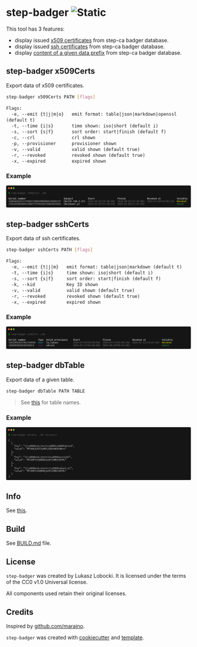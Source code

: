 # step-badger ![Static](https://img.shields.io/badge/bulaj-biznes-darkorchid?style=for-the-badge&labelColor=darkslategray)

This tool has 3 features:

- display issued [x509 certificates](#step-badger-x509certs) from step-ca badger database.
- display issued [ssh certificates](#step-badger-sshcerts) from step-ca badger database.
- display [content of a given data prefix](#step-badger-dbtable) from step-ca badger database.

## step-badger x509Certs

Export data of x509 certificates.

```bash
step-badger x509Certs PATH [flags]
```

```text
Flags:
  -e, --emit {t|j|m|o}   emit format: table|json|markdown|openssl (default t)
  -t, --time {i|s}       time shown: iso|short (default i)
  -s, --sort {s|f}       sort order: start|finish (default f)
  -c, --crl              crl shown
  -p, --provisioner      provisioner shown
  -v, --valid            valid shown (default true)
  -r, --revoked          revoked shown (default true)
  -x, --expired          expired shown
```

### Example

![alt text](samples/out-x509.png)

## step-badger sshCerts

Export data of ssh certificates.

```bash
step-badger sshCerts PATH [flags]
```

```text
Flags:
  -e, --emit {t|j|m}   emit format: table|json|markdown (default t)
  -t, --time {i|s}     time shown: iso|short (default i)
  -s, --sort {s|f}     sort order: start|finish (default f)
  -k, --kid            Key ID shown
  -v, --valid          valid shown (default true)
  -r, --revoked        revoked shown (default true)
  -x, --expired        expired shown
```

### Example

![alt text](samples/out-ssh.png)

## step-badger dbTable

Export data of a given table.

```bash
step-badger dbTable PATH TABLE
```

> See [this](https://github.com/smallstep/certificates/blob/077f688e2d781fa12fd3d702cfab5b6f989a4391/db/db.go#L18) for table names.

### Example

![alt text](samples/out-dbtable.png)

## Info

See [this](https://smallstep.com/docs/step-ca/certificate-authority-server-production/#enable-active-revocation-on-your-intermediate-ca).

## Build

See [BUILD.md](BUILD.md) file.

## License

`step-badger` was created by Lukasz Lobocki. It is licensed under the terms of the CC0 v1.0 Universal license.

All components used retain their original licenses.

## Credits

Inspired by [github.com/maraino](https://gist.github.com/maraino/4dcb64cb051b17ef6d421892cb4e55a8#file-listcerts-go).

`step-badger` was created with [cookiecutter](https://cookiecutter.readthedocs.io/en/latest/) and [template](https://github.com/lukasz-lobocki/go-cookiecutter).
